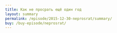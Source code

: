 ```yaml
---
title: Как не просрать ещё один год
layout: summary
permalink: /episode/2015-12-30-neprosrat/summary/
buy: /buy-episode/neprosrat/
---
```

